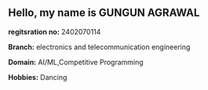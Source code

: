 ## Hello, my name is **GUNGUN AGRAWAL**

**regitsration no:** 2402070114

**Branch:** electronics and telecommunication engineering

**Domain:** AI/ML,Competitive Programming

**Hobbies:** Dancing
